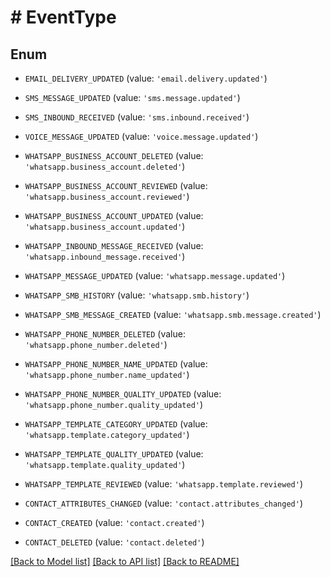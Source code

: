 # # EventType

## Enum


* `EMAIL_DELIVERY_UPDATED` (value: `'email.delivery.updated'`)

* `SMS_MESSAGE_UPDATED` (value: `'sms.message.updated'`)

* `SMS_INBOUND_RECEIVED` (value: `'sms.inbound.received'`)

* `VOICE_MESSAGE_UPDATED` (value: `'voice.message.updated'`)

* `WHATSAPP_BUSINESS_ACCOUNT_DELETED` (value: `'whatsapp.business_account.deleted'`)

* `WHATSAPP_BUSINESS_ACCOUNT_REVIEWED` (value: `'whatsapp.business_account.reviewed'`)

* `WHATSAPP_BUSINESS_ACCOUNT_UPDATED` (value: `'whatsapp.business_account.updated'`)

* `WHATSAPP_INBOUND_MESSAGE_RECEIVED` (value: `'whatsapp.inbound_message.received'`)

* `WHATSAPP_MESSAGE_UPDATED` (value: `'whatsapp.message.updated'`)

* `WHATSAPP_SMB_HISTORY` (value: `'whatsapp.smb.history'`)

* `WHATSAPP_SMB_MESSAGE_CREATED` (value: `'whatsapp.smb.message.created'`)

* `WHATSAPP_PHONE_NUMBER_DELETED` (value: `'whatsapp.phone_number.deleted'`)

* `WHATSAPP_PHONE_NUMBER_NAME_UPDATED` (value: `'whatsapp.phone_number.name_updated'`)

* `WHATSAPP_PHONE_NUMBER_QUALITY_UPDATED` (value: `'whatsapp.phone_number.quality_updated'`)

* `WHATSAPP_TEMPLATE_CATEGORY_UPDATED` (value: `'whatsapp.template.category_updated'`)

* `WHATSAPP_TEMPLATE_QUALITY_UPDATED` (value: `'whatsapp.template.quality_updated'`)

* `WHATSAPP_TEMPLATE_REVIEWED` (value: `'whatsapp.template.reviewed'`)

* `CONTACT_ATTRIBUTES_CHANGED` (value: `'contact.attributes_changed'`)

* `CONTACT_CREATED` (value: `'contact.created'`)

* `CONTACT_DELETED` (value: `'contact.deleted'`)


[[Back to Model list]](../../README.md#models) [[Back to API list]](../../README.md#endpoints) [[Back to README]](../../README.md)
